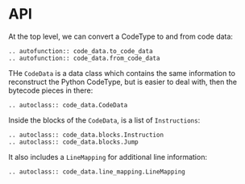 # API

At the top level, we can convert a CodeType to and from code data:

```{eval-rst}
.. autofunction:: code_data.to_code_data
.. autofunction:: code_data.from_code_data
```

THe `CodeData` is a data class which contains the same information to reconstruct
the Python CodeType, but is easier to deal with, then the bytecode pieces in there:

```{eval-rst}
.. autoclass:: code_data.CodeData
```

Inside the blocks of the `CodeData`, is a list of `Instructions`:

```{eval-rst}
.. autoclass:: code_data.blocks.Instruction
.. autoclass:: code_data.blocks.Jump
```

It also includes a `LineMapping` for additional line information:

```{eval-rst}
.. autoclass:: code_data.line_mapping.LineMapping
```
